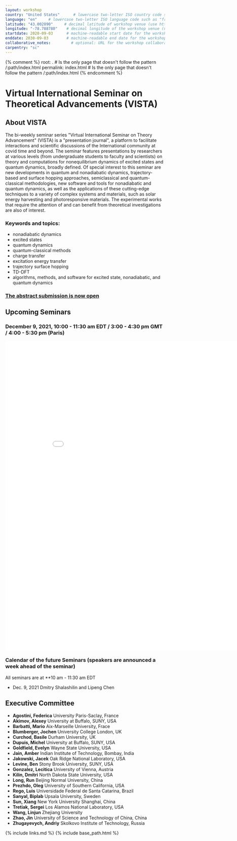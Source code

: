 ```yaml
---
layout: workshop
country: "United States"      # lowercase two-letter ISO country code such as "fr" (see https://en.wikipedia.org/wiki/ISO_3166-1#Current_codes)
language: "en"     # lowercase two-letter ISO language code such as "fr" (see https://en.wikipedia.org/wiki/List_of_ISO_639-1_codes)
latitude: "43.002890"     # decimal latitude of workshop venue (use https://www.latlong.net/)
longitude: "-78.788780"    # decimal longitude of the workshop venue (use https://www.latlong.net)
startdate: 2020-09-03      # machine-readable start date for the workshop in YYYY-MM-DD format like 2015-01-01
enddate: 2030-09-03        # machine-readable end date for the workshop in YYYY-MM-DD format like 2015-01-02
collaborative_notes:         # optional: URL for the workshop collaborative notes, e.g. an Etherpad or Google Docs document (e.g., https://pad.carpentries.org/2015-01-01-euphoria)
carpentry: "sc"
---
```



{% comment %}
root: .  # Is the only page that doesn't follow the pattern /:path/index.html
permalink: index.html  # Is the only page that doesn't follow the pattern /:path/index.html
{% endcomment %}


# Virtual International Seminar on Theoretical Advancements (VISTA)

## About VISTA
The bi-weekly seminar series "Virtual International Seminar on Theory Advancement" (VISTA) is a 
"presentation journal", a platform to facilitate interactions and scientific discussions of the International
 community at covid time and beyond. The seminar features presentations by researchers at various levels (from undergraduate
 students to faculty and scientists) on theory and computations for nonequilibrium dynamics of excited states and quantum dynamics,
 broadly defined. Of special interest to this seminar are new developments in quantum and nonadiabatic dynamics,
 trajectory-based and surface hopping approaches, semiclassical and quantum-classical methodologies, new software and tools
 for nonadiabatic and quantum dynamics, as well as the applications of these cutting-edge techniques to a variety of 
 complex systems and materials, such as solar energy harvesting and photoresponsive materials. The experimental works that require 
 the attention of and can benefit from theoretical investigations are also of interest. 

### **Keywords and topics:**
- nonadiabatic dynamics
- excited states
- quantum dynamics
- quantum-classical methods
- charge transfer
- excitation energy transfer
- trajectory surface hopping
- TD-DFT
- algorithms, methods, and software for excited state, nonadiabatic, and quantum dynamics

### <a href="https://forms.gle/n5gT4Np7TkiSCm3P8" target="_blank" rel="nofollow">**The abstract submission is now open**</a>

## Upcoming Seminars

### **December 9, 2021, 10:00 - 11:30 am EDT / 3:00 - 4:30 pm GMT / 4:00 - 5:30 pm (Paris)**

<embed src="assets/abstracts/Flyer_seminar29.pdf" width="900" height="975"  type='application/pdf'>


### Calendar of the future Seminars (speakers are announced a week ahead of the seminar)

All seminars are at **10 am - 11:30 am EDT  

* Dec.  9, 2021   Dmitry Shalashilin and Lipeng Chen


 
## Executive Committee 

* **Agostini, Federica**   University Paris-Saclay, France
* **Akimov, Alexey**       University at Buffalo, SUNY, USA
* **Barbatti, Mario**      Aix-Marseille University, Frace
* **Blumberger, Jochen**   University College London, UK
* **Curchod, Basile**      Durham University, UK
* **Dupuis, Michel**       University at Buffalo, SUNY, USA
* **Goldfield, Evelyn**    Wayne State University, USA
* **Jain, Amber**          Indian Institute of Technology, Bombay, India
* **Jakowski, Jacek**      Oak Ridge National Laboratory, USA
* **Levine, Ben**          Stony Brook University, SUNY, USA
* **Gonzalez, Lecitica**   University of Vienna, Austria
* **Kilin, Dmitri**        North Dakota State University, USA
* **Long, Run**            Beijing Normal University, China
* **Prezhdo, Oleg**        University of Southern California, USA
* **Rego, Luis**           Universidade Federal de Santa Catarina, Brazil
* **Sanyal, Biplab**       Upsala University, Sweden
* **Sun, Xiang**           New York University Shanghai, China
* **Tretiak, Sergei**      Los Alamos National Laboratory, USA
* **Wang, Linjun**         Zhejiang University
* **Zhao, Jin**            University of Science and Technology of China, China
* **Zhugayevych, Andriy**  Skolkovo Institute of Technology, Russia 




{% include links.md %}
{% include base_path.html %}

